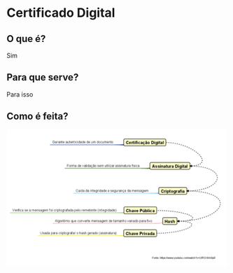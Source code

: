 # Certificado Digital
## O que é?
Sim
## Para que serve?
Para isso
## Como é feita?
![Mapa mental - Astah UML](https://raw.githubusercontent.com/luiz-bcardoso/UFNCC-DireitoDigital/refs/heads/main/certDigital.png "Mapa mental feito em aula")
